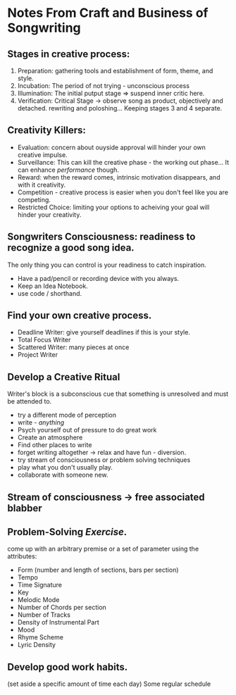 # Notes From Craft and Business of Songwriting

## Stages in creative process:
1. Preparation: gathering tools and establishment of form, theme, and style.
2. Incubation: The period of not trying - unconscious process
3. Illumination: The initial putput stage => suspend inner critic here.
4. Verification: Critical Stage -> observe song as product, objectively and detached. rewriting and poloshing...  Keeping stages 3 and 4 separate.


## Creativity Killers:
 - Evaluation: concern about ouyside approval will hinder your own creative impulse.
 - Surveillance: This can kill the creative phase - the working out phase... It can enhance _performance_ though.
 - Reward: when the reward comes, intrinsic motivation disappears, and with it creativity.
 - Competition - creative process is easier when you don't feel like you are competing.
 - Restricted Choice: limiting your options to acheiving your goal will hinder your creativity.


## Songwriters Consciousness: readiness to recognize a good song idea.
The only thing you can control is your readiness to catch inspiration.
 - Have a pad/pencil or recording device with you always.
 - Keep an Idea Notebook.
 - use code / shorthand.

## Find your own creative process.
- Deadline Writer: give yourself deadlines if this is your style.
- Total Focus Writer
- Scattered Writer: many pieces at once
- Project Writer


## Develop a Creative Ritual
Writer's block is a subconscious cue that something is unresolved and must be attended to.
 - try a different mode of perception
 - write - _anything_
 - Psych yourself out of pressure to do great work
 - Create an atmosphere
 - Find other places to write
 - forget writing altogether -> relax and have fun - diversion.
 - try stream of consciousness or problem solving techniques
 - play what you don't usually play.
 - collaborate with someone new.

## Stream of consciousness -> free associated blabber

## Problem-Solving _Exercise_.
 come up with an arbitrary premise or a set of parameter using the attributes:
 - Form (number and length of sections, bars per section)
 - Tempo
 - Time Signature
 - Key
 - Melodic Mode
 - Number of Chords per section
 - Number of Tracks
 - Density of Instrumental Part
 - Mood
 - Rhyme Scheme
 - Lyric Density


## Develop good work habits.
(set aside a specific amount of time each day)
Some regular schedule






